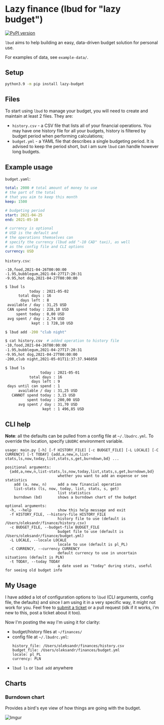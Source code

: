 # Lazy finance (lbud for "lazy budget")

[![PyPI version](https://badge.fury.io/py/lazy-budget.svg)](https://badge.fury.io/py/lazy-budget)

`lbud` aims to help building an easy, data-driven budget solution for personal use.

For examples of data, see `example-data/`.

## Setup

```bash
python3.9 -m pip install lazy-budget
```

## Files

To start using `lbud` to manage your budget,
you will need to create and
maintain at least 2 files. They are:

- `history.csv` - a CSV file that lists all of your financial operations. You may have one history file for all your budgets, history is filtered by budget period when performing calculations;
- `budget.yml` - a YAML file that describes a single budgeting period. It is advised to keep the period short, but i am sure `lbud` can handle however long budgets.

## Example usage

`budget.yaml`:

```yaml
total: 2000 # total amount of money to use
# the part of the total
# that you aim to keep this month
keep: 1500

# budgeting period
start: 2021-04-25
end: 2021-05-10

# currency is optional
# USD is the default and
# the operations themselves can
# specify the currency (lbud add "-10 CAD" taxi), as well
# as the config file and CLI options
currency: USD
```

`history.csv`:

```csv
-10,food,2021-04-26T00:00:00
-1.95,bubblegum,2021-04-27T17:20:31
-9.95,hot dog,2021-04-27T00:00:00
```

```bash
$ lbud ls
           today : 2021-05-02
      total days : 16
       days left : 8
 available / day : 31,25 USD
 CAN spend today : 228,10 USD
     spent today : 0,00 USD
 avg spent / day : 2,74 USD
            kept : 1 728,10 USD

$ lbud add -200 "club night"

$ cat history.csv  # added operation to history file
-10,food,2021-04-26T00:00:00
-1.95,bubblegum,2021-04-27T17:20:31
-9.95,hot dog,2021-04-27T00:00:00
-200,club night,2021-05-01T11:37:37.946058

$ lbud ls
                today : 2021-05-01
           total days : 16
            days left : 9
 days until can spend : 1
      available / day : 31,25 USD
   CANNOT spend today : 3,15 USD
          spent today : 200,00 USD
      avg spent / day : 31,70 USD
                 kept : 1 496,85 USD
```

## CLI help

**Note**: all the defaults can be pulled from a config file at `~/.lbudrc.yml`.
To override the location, specify `LBUDRC` environment variable.

```
usage: main.py [-h] [-f HISTORY_FILE] [-c BUDGET_FILE] [-L LOCALE] [-C CURRENCY] [-t TODAY] {add,a,new,n,list-stats,ls,now,today,list,stats,s,get,burndown,bd} ...

positional arguments:
  {add,a,new,n,list-stats,ls,now,today,list,stats,s,get,burndown,bd}
                        whether you want to add an expense or see statistics
    add (a, new, n)     add a new financial operation
    list-stats (ls, now, today, list, stats, s, get)
                        list statistics
    burndown (bd)       shows a burndown chart of the budget

optional arguments:
  -h, --help            show this help message and exit
  -f HISTORY_FILE, --history-file HISTORY_FILE
                        history file to use (default is /Users/oleksandr/finance/history.csv)
  -c BUDGET_FILE, --budget-file BUDGET_FILE
                        budget file to use (default is /Users/oleksandr/finance/budget.yml)
  -L LOCALE, --locale LOCALE
                        locale to use (default is pl_PL)
  -C CURRENCY, --currency CURRENCY
                        default currency to use in uncertain situations (default is PLN)
  -t TODAY, --today TODAY
                        a date used as "today" during stats, useful for seeing old budget info
```

## My Usage

I have added a lot of configuration options to `lbud`
(CLI arguments, config file, the defaults) and since I am using it
in a very specific way, it might not work for you. Feel free to [submit a ticket](https://gitlab.com/oleksandr.zelentsov/lazy-finance/-/issues/new) or a pull request
(idk if it works, i'm new to this, post a ticket about it too).

Now I'm posting the way I'm using it for clarity:

- budget/history files at `~/finances/`
- config file at `~/.lbudrc.yml`:
  ```
  history_file: /Users/oleksandr/finances/history.csv
  budget_file: /Users/oleksandr/finances/budget.yml
  locale: pl_PL
  currency: PLN
  ```
- `lbud ls` or `lbud add` anywhere

## Charts

### Burndown chart

Provides a bird's eye view of how things are going with the budget.

![Imgur](https://i.imgur.com/gP4g8En.png "Example burndown chart")
